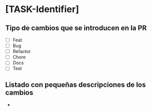 # [TASK-Identifier]

## Tipo de cambios que se introducen en la PR

- [ ] Feat
- [ ] Bug
- [ ] Refactor
- [ ] Chore
- [ ] Docs
- [ ] Test

## Listado con pequeñas descripciones de los cambios

- 